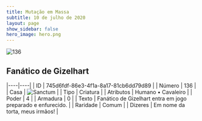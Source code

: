 ```yaml
---
title: Mutação em Massa
subtitle: 10 de julho de 2020
layout: page
show_sidebar: false
hero_image: hero.png
---
```


![136](https://cdn.keyforgegame.com/media/card_front/pt/479_136_RJQVP25VJC32_pt.png)

## Fanático de Gizelhart

|----|----|
| ID | 745d6fdf-86e3-4f1a-8a17-81cb6dd79d89 |
| Número | 136 |
| Casa | ![Sanctum](https://archonarcana.com/images/thumb/c/c7/Sanctum.png/22px-Sanctum.png "Santuário") |
| Tipo | Criatura |
| Atributos | Humano • Cavaleiro |
| Poder | 4 |
| Armadura | 0 |
| Texto | Fanático de Gizelhart entra em jogo preparado e enfurecido. |
| Raridade | Comum |
| Dizeres | Em nome da torta, meus irmãos! |
